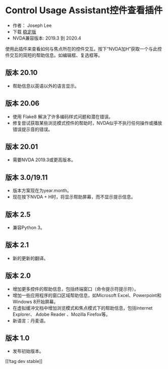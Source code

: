 # Control Usage Assistant控件查看插件 #

* 作者： Joseph Lee
* 下载 [稳定版][1]
* NVDA兼容版本: 2019.3 到 2020.4

使用此插件来查看如何与焦点所在的控件交互。按下“NVDA加H”获取一个与此控件交互的简短的帮助信息。如编辑框、复选框等。

## 版本 20.10

* 帮助信息以英语以外的语言显示。

## 版本 20.06

* 使用 Flake8 解决了许多编码样式问题和潜在错误。
* 修复尝试获取某些浏览模式控件的帮助时，NVDA似乎不执行任何操作或播放错误提示音的错误。

## 版本 20.01

* 需要NVDA 2019.3或更高版本。

## 版本 3.0/19.11

* 版本方案现在为year.month。
* 现在按下NVDA + H时，将显示帮助屏幕，而不显示提示信息。

## 版本 2.5

* 兼容Python 3。

## 版本 2.1

* 新的更新的翻译。

## 版本 2.0

* 增加更多控件的帮助信息，包括终端窗口（命令提示符提示符）。
* 增加一些应用程序的窗口区域帮助信息，如Microsoft Excel、Powerpoint和Windows 8开始屏幕。
* 在虚拟缓冲文档中增加浏览模式和焦点模式下的帮助信息，包括Internet Explorer、 Adobe Reader 、Mozilla
  Firefox等。
* 新语言：丹麦语。

## 版本 1.0

* 发布初始版本。

[[!tag dev stable]]

[1]: https://addons.nvda-project.org/files/get.php?file=cua

[2]: https://addons.nvda-project.org/files/get.php?file=cua-dev
